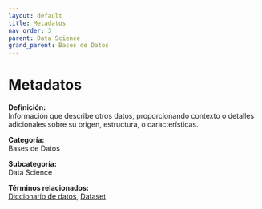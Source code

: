 ```yaml
---
layout: default
title: Metadatos
nav_order: 3
parent: Data Science
grand_parent: Bases de Datos
---
```


# Metadatos

**Definición:**  
Información que describe otros datos, proporcionando contexto o detalles adicionales sobre su origen, estructura, o características.

**Categoría:**  
Bases de Datos  

**Subcategoría:**  
Data Science

**Términos relacionados:**  
[Diccionario de datos](https://maleniski.github.io/diccionario-angl-tec-mx/docs/bases-de-datos/data-science/diccionario-de-datos.html), [Dataset](https://maleniski.github.io/diccionario-angl-tec-mx/docs/bases-de-datos/data-science/dataset.html)
